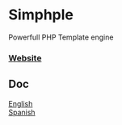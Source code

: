 # Simphple
Powerfull PHP Template engine


### <a href="http://www.simphle.com">Website</a>

## Doc
<a href="http://www.simphple.com/en/manual">English</a> <br/>
<a href="http://www.simphple.com/manual">Spanish</a>

